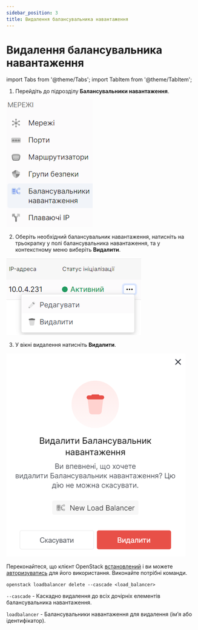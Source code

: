 ```yaml
---
sidebar_position: 3
title: Видалення балансувальника навантаження
---
```


# Видалення балансувальника навантаження

import Tabs from '@theme/Tabs';
import TabItem from '@theme/TabItem';

<Tabs>
<TabItem value="personal-area" label="Personal Area" default>

1. Перейдіть до підрозділу **Балансувальники навантаження**.

![](../../img/load-balancer/1.png)

2. Оберіть необхідний балансувальник навантаження, натисніть на трьокрапку у полі балансувальника навантаження, та у контекстному меню виберіть **Видалити**.

![](../../img/load-balancer/32.png)

3. У вікні видалення натисніть **Видалити**.

![](../../img/load-balancer/37.png)


</TabItem>
<TabItem value="openstack" label="Openstack CLI">

Переконайтеся, що клієнт OpenStack [встановлений](#) і ви можете [авторизуватись](#) для його використання.
Виконайте потрібні команди.

```
openstack loadbalancer delete --cascade <load_balancer>
```

`--cascade` - Каскадно видалення до всіх дочірніх елементів балансувальника навантаження.

`loadbalancer` - Балансувальники навантаження для видалення (ім’я або ідентифікатор).

</TabItem>
</Tabs>
